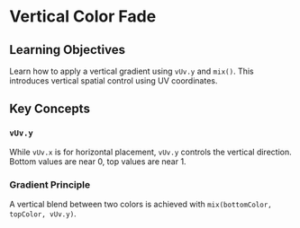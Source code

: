 # Vertical Color Fade

## Learning Objectives

Learn how to apply a vertical gradient using `vUv.y` and `mix()`. This introduces vertical spatial control using UV coordinates.

## Key Concepts

### `vUv.y`

While `vUv.x` is for horizontal placement, `vUv.y` controls the vertical direction. Bottom values are near 0, top values are near 1.

### Gradient Principle

A vertical blend between two colors is achieved with `mix(bottomColor, topColor, vUv.y)`.

